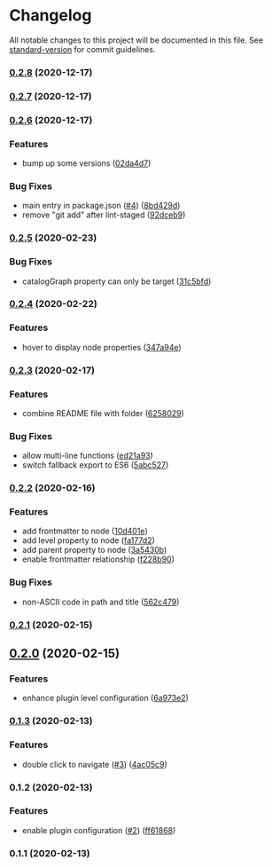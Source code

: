 # Changelog

All notable changes to this project will be documented in this file. See [standard-version](https://github.com/conventional-changelog/standard-version) for commit guidelines.

### [0.2.8](https://github.com/ludanxer/catalog-graph/compare/v0.2.7...v0.2.8) (2020-12-17)

### [0.2.7](https://github.com/ludanxer/catalog-graph/compare/v0.2.6...v0.2.7) (2020-12-17)

### [0.2.6](https://github.com/ludanxer/catalog-graph/compare/v0.2.5...v0.2.6) (2020-12-17)


### Features

* bump up some versions ([02da4d7](https://github.com/ludanxer/catalog-graph/commit/02da4d760961a4af75a2d3b173d22f37cc5fe601))


### Bug Fixes

* main entry in package.json ([#4](https://github.com/ludanxer/catalog-graph/issues/4)) ([8bd429d](https://github.com/ludanxer/catalog-graph/commit/8bd429dd7a3cf531975fd7f521ee4a5f7fe8621b))
* remove "git add" after lint-staged ([92dceb9](https://github.com/ludanxer/catalog-graph/commit/92dceb9d3d58b2925f425ac6e36cffa9c7f7b1cf))

### [0.2.5](https://github.com/ludanxer/catalog-graph/compare/v0.2.4...v0.2.5) (2020-02-23)


### Bug Fixes

* catalogGraph property can only be target ([31c5bfd](https://github.com/ludanxer/catalog-graph/commit/31c5bfd8768085835a1c569cf13eb2581955305a))

### [0.2.4](https://github.com/ludanxer/catalog-graph/compare/v0.2.3...v0.2.4) (2020-02-22)


### Features

* hover to display node properties ([347a94e](https://github.com/ludanxer/catalog-graph/commit/347a94e63fe71ed4d15c14199387853c4171b8dc))

### [0.2.3](https://github.com/ludanxer/catalog-graph/compare/v0.2.2...v0.2.3) (2020-02-17)


### Features

* combine README file with folder ([6258029](https://github.com/ludanxer/catalog-graph/commit/62580291cd351b0aa41055b8c711f474684985c1))


### Bug Fixes

* allow multi-line functions ([ed21a93](https://github.com/ludanxer/catalog-graph/commit/ed21a930dbdde4956701bc578428144f3b91b318))
* switch fallback export to ES6 ([5abc527](https://github.com/ludanxer/catalog-graph/commit/5abc527cc85ec9479820e76c1a711ec5e52ce3d2))

### [0.2.2](https://github.com/ludanxer/catalog-graph/compare/v0.2.1...v0.2.2) (2020-02-16)


### Features

* add frontmatter to node ([10d401e](https://github.com/ludanxer/catalog-graph/commit/10d401e530d75cd3d7d5a890d916ec6f3edd6d05))
* add level property to node ([fa177d2](https://github.com/ludanxer/catalog-graph/commit/fa177d2e464f76465dee0ba32cab0330a1cb1232))
* add parent property to node ([3a5430b](https://github.com/ludanxer/catalog-graph/commit/3a5430bf377c88bdd6a3bdc279b45d74ffe57cbc))
* enable frontmatter relationship ([f228b90](https://github.com/ludanxer/catalog-graph/commit/f228b90658ea0b9c703089261e4d9d45ece2f43d))


### Bug Fixes

* non-ASCII code in path and title ([562c479](https://github.com/ludanxer/catalog-graph/commit/562c479974f6eb13016c5f74ba8d85754f254205))

### [0.2.1](https://github.com/ludanxer/catalog-graph/compare/v0.2.0...v0.2.1) (2020-02-15)

## [0.2.0](https://github.com/ludanxer/catalog-graph/compare/v0.1.3...v0.2.0) (2020-02-15)


### Features

* enhance plugin level configuration ([6a973e2](https://github.com/ludanxer/catalog-graph/commit/6a973e27c413fb22848b48c68577e622caff2906))

### [0.1.3](https://github.com/ludanxer/catalog-graph/compare/v0.1.2...v0.1.3) (2020-02-13)


### Features

* double click to navigate ([#3](https://github.com/ludanxer/catalog-graph/issues/3)) ([4ac05c9](https://github.com/ludanxer/catalog-graph/commit/4ac05c9f9e8728e207c7967dbfbaba0941b60436))

### 0.1.2 (2020-02-13)


### Features

* enable plugin configuration ([#2](https://github.com/ludanxer/catalog-graph/issues/2)) ([ff61868](https://github.com/ludanxer/catalog-graph/commit/ff6186855ae054903111995fdd4e63f70a43e874))

### 0.1.1 (2020-02-13)
